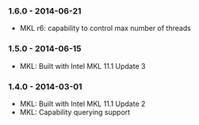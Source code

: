 ### 1.6.0 - 2014-06-21
* MKL r6: capability to control max number of threads

### 1.5.0 - 2014-06-15
* MKL: Built with Intel MKL 11.1 Update 3

### 1.4.0 - 2014-03-01
* MKL: Built with Intel MKL 11.1 Update 2
* MKL: Capability querying support
